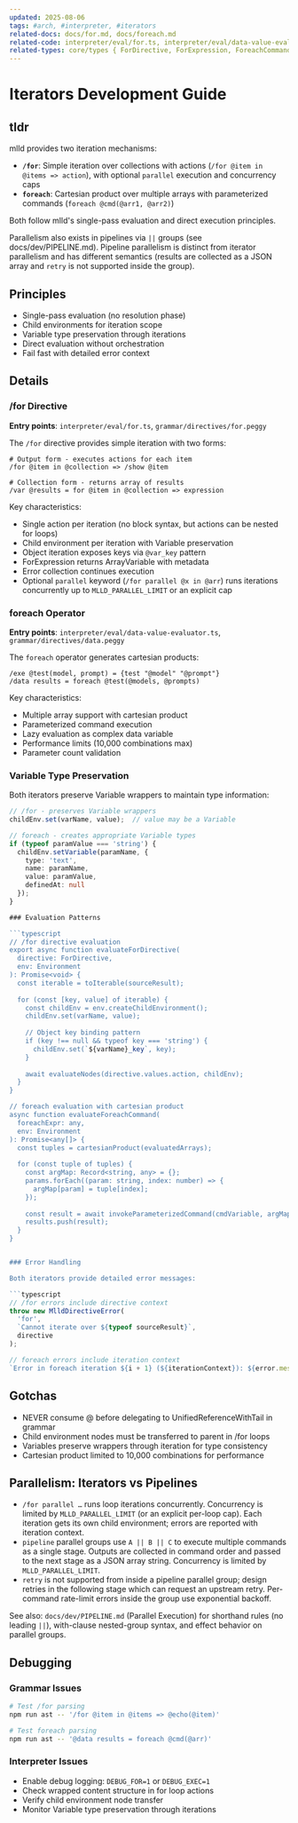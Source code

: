 ```yaml
---
updated: 2025-08-06
tags: #arch, #interpreter, #iterators
related-docs: docs/for.md, docs/foreach.md
related-code: interpreter/eval/for.ts, interpreter/eval/data-value-evaluator.ts, interpreter/utils/cartesian-product.ts
related-types: core/types { ForDirective, ForExpression, ForeachCommandExpression }
---
```


# Iterators Development Guide

## tldr

mlld provides two iteration mechanisms:
- **`/for`**: Simple iteration over collections with actions (`/for @item in @items => action`), with optional `parallel` execution and concurrency caps
- **`foreach`**: Cartesian product over multiple arrays with parameterized commands (`foreach @cmd(@arr1, @arr2)`)

Both follow mlld's single-pass evaluation and direct execution principles.

Parallelism also exists in pipelines via `||` groups (see docs/dev/PIPELINE.md). Pipeline parallelism is distinct from iterator parallelism and has different semantics (results are collected as a JSON array and `retry` is not supported inside the group).

## Principles

- Single-pass evaluation (no resolution phase)
- Child environments for iteration scope
- Variable type preservation through iterations
- Direct evaluation without orchestration
- Fail fast with detailed error context

## Details

### /for Directive

**Entry points**: `interpreter/eval/for.ts`, `grammar/directives/for.peggy`

The `/for` directive provides simple iteration with two forms:

```mlld
# Output form - executes actions for each item
/for @item in @collection => /show @item

# Collection form - returns array of results  
/var @results = for @item in @collection => expression
```

Key characteristics:
- Single action per iteration (no block syntax, but actions can be nested for loops)
- Child environment per iteration with Variable preservation
- Object iteration exposes keys via `@var_key` pattern
- ForExpression returns ArrayVariable with metadata
- Error collection continues execution
- Optional `parallel` keyword (`/for parallel @x in @arr`) runs iterations concurrently up to `MLLD_PARALLEL_LIMIT` or an explicit cap

### foreach Operator

**Entry points**: `interpreter/eval/data-value-evaluator.ts`, `grammar/directives/data.peggy`

The `foreach` operator generates cartesian products:

```mlld
/exe @test(model, prompt) = {test "@model" "@prompt"}
/data results = foreach @test(@models, @prompts)
```

Key characteristics:
- Multiple array support with cartesian product
- Parameterized command execution
- Lazy evaluation as complex data variable
- Performance limits (10,000 combinations max)
- Parameter count validation

### Variable Type Preservation

Both iterators preserve Variable wrappers to maintain type information:

```typescript
// /for - preserves Variable wrappers
childEnv.set(varName, value);  // value may be a Variable

// foreach - creates appropriate Variable types
if (typeof paramValue === 'string') {
  childEnv.setVariable(paramName, {
    type: 'text',
    name: paramName,
    value: paramValue,
    definedAt: null
  });
}

### Evaluation Patterns

```typescript
// /for directive evaluation
export async function evaluateForDirective(
  directive: ForDirective,
  env: Environment
): Promise<void> {
  const iterable = toIterable(sourceResult);
  
  for (const [key, value] of iterable) {
    const childEnv = env.createChildEnvironment();
    childEnv.set(varName, value);
    
    // Object key binding pattern
    if (key !== null && typeof key === 'string') {
      childEnv.set(`${varName}_key`, key);
    }
    
    await evaluateNodes(directive.values.action, childEnv);
  }
}

// foreach evaluation with cartesian product
async function evaluateForeachCommand(
  foreachExpr: any,
  env: Environment
): Promise<any[]> {
  const tuples = cartesianProduct(evaluatedArrays);
  
  for (const tuple of tuples) {
    const argMap: Record<string, any> = {};
    params.forEach((param: string, index: number) => {
      argMap[param] = tuple[index];
    });
    
    const result = await invokeParameterizedCommand(cmdVariable, argMap, env);
    results.push(result);
  }
}


### Error Handling

Both iterators provide detailed error messages:

```typescript
// /for errors include directive context
throw new MlldDirectiveError(
  'for',
  `Cannot iterate over ${typeof sourceResult}`,
  directive
);

// foreach errors include iteration context
`Error in foreach iteration ${i + 1} (${iterationContext}): ${error.message}`
```

## Gotchas

- NEVER consume @ before delegating to UnifiedReferenceWithTail in grammar
- Child environment nodes must be transferred to parent in /for loops
- Variables preserve wrappers through iteration for type consistency
- Cartesian product limited to 10,000 combinations for performance

## Parallelism: Iterators vs Pipelines

- `/for parallel …` runs loop iterations concurrently. Concurrency is limited by `MLLD_PARALLEL_LIMIT` (or an explicit per-loop cap). Each iteration gets its own child environment; errors are reported with iteration context.
- `pipeline` parallel groups use `A || B || C` to execute multiple commands as a single stage. Outputs are collected in command order and passed to the next stage as a JSON array string. Concurrency is limited by `MLLD_PARALLEL_LIMIT`.
- `retry` is not supported from inside a pipeline parallel group; design retries in the following stage which can request an upstream retry. Per-command rate-limit errors inside the group use exponential backoff.

See also: `docs/dev/PIPELINE.md` (Parallel Execution) for shorthand rules (no leading `||`), with-clause nested-group syntax, and effect behavior on parallel groups.

## Debugging

### Grammar Issues
```bash
# Test /for parsing
npm run ast -- '/for @item in @items => @echo(@item)'

# Test foreach parsing  
npm run ast -- '@data results = foreach @cmd(@arr)'
```

### Interpreter Issues
- Enable debug logging: `DEBUG_FOR=1` or `DEBUG_EXEC=1`
- Check wrapped content structure in for loop actions
- Verify child environment node transfer
- Monitor Variable type preservation through iterations
